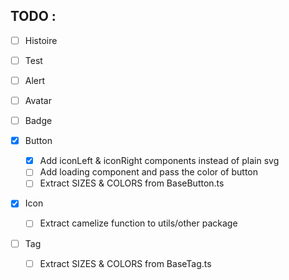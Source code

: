 ## TODO :

- [ ] Histoire
- [ ] Test

- [ ] Alert
- [ ] Avatar
- [ ] Badge
- [x] Button
  - [x] Add iconLeft & iconRight components instead of plain svg
  - [ ] Add loading component and pass the color of button
  - [ ] Extract SIZES & COLORS from BaseButton.ts
- [x] Icon
  - [ ] Extract camelize function to utils/other package
- [ ] Tag
  - [ ] Extract SIZES & COLORS from BaseTag.ts
